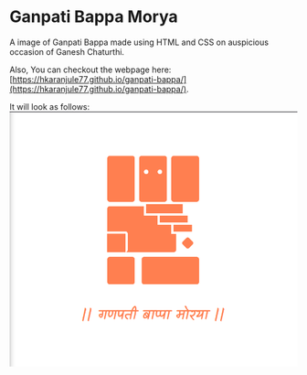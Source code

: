 # Ganpati Bappa Morya
A image of Ganpati Bappa made using HTML and CSS on auspicious occasion of Ganesh Chaturthi. 

Also, You can checkout the webpage here: [https://hkaranjule77.github.io/ganpati-bappa/](https://hkaranjule77.github.io/ganpati-bappa/).

It will look as follows:
![Demo-Illustraion.png](./Demo-Illustraion.png)

